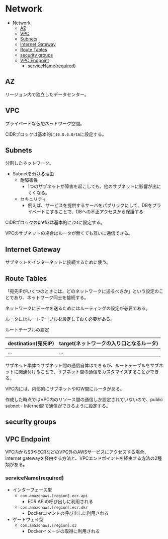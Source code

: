 # Network

- [Network](#network)
  - [AZ](#az)
  - [VPC](#vpc)
  - [Subnets](#subnets)
  - [Internet Gateway](#internet-gateway)
  - [Route Tables](#route-tables)
  - [security groups](#security-groups)
  - [VPC Endpoint](#vpc-endpoint)
    - [serviceName(required)](#servicenamerequired)

## AZ

リージョン内で独立したデータセンター。

## VPC

プライベートな仮想ネットワーク空間。

CIDRブロックは基本的に`10.0.0.0/16`に設定する。

## Subnets

分割したネットワーク。

- Subnetを分ける理由
  - 耐障害性
    - 1つのサブネットが障害を起こしても、他のサブネットに影響が出にくくなる。
  - セキュリティ
    - 例えば、サービスを提供するサーバをパブリックにして、DBをプライベートにすることで、DBへの不正アクセスから保護する

CIDRブロックのprefixは基本的に`/24`に設定する。

VPCのサブネットの場合はルータが無くても互いに通信できる。

## Internet Gateway

サブネットをインターネットに接続するために使う。

## Route Tables

「宛先IPがいくつのときには、どのネットワークに送るべきか」という設定のことであり、ネットワーク同士を接続する。

ネットワークにデータを送るためにはルーティングの設定が必要である。

ルータにはルートテーブルを設定しておく必要がある。

ルートテーブルの設定

| destination(宛先IP) | target(ネットワークの入り口となるルータ) |
| ------------------- | ---------------------------------------- |
| ...                 | ...                                      |

サブネット単体でサブネット間の通信自体はできるが、ルートテーブルをサブネットに関連付けることで、サブネット間の通信をカスタマイズすることができる。

VPC内には、内部的にサブネットやIGW間にルータがある。

作成した時点ではVPC内のリソース間の通信しか設定されていないので、public subnet - Internet間で通信ができるように設定する。

## security groups

## VPC Endpoint

VPC内からS3やECRなどのVPC外のAWSサービスにアクセスする場合、Internet gatewayを経由する方法と、VPCエンドポイントを経由する方法の2種類がある。

### serviceName(required)

- インターフェース型
  - `com.amazonaws.[region].ecr.api`
    - ECR APIの呼び出しに利用される
  - `com.amazonaws.[region].ecr.dkr`
    - Dockerコマンドの呼び出しに利用される
- ゲートウェイ型
  - `com.amazonaws.[region].s3`
    - Dockerイメージの取得に利用される
